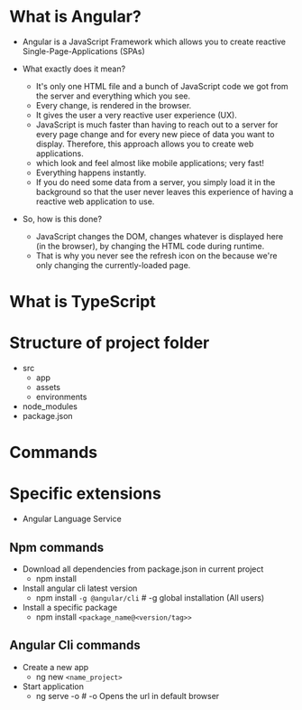 # What is Angular?

- Angular is a JavaScript Framework which allows you to create reactive Single-Page-Applications (SPAs)
- What exactly does it mean?
  - It's only one HTML file and a bunch of JavaScript code we got from the server and everything which you see.
  - Every change, is rendered in the browser.
  - It gives the user a very reactive user experience (UX).
  - JavaScript is much faster than having to reach out to a server for every page change and for every new piece of data you want to display. Therefore, this approach allows you to create web applications.
  - which look and feel almost like mobile applications; very fast!
  - Everything happens instantly.
  - If you do need some data from a server, you simply load it in the background so that the user never leaves this experience of having a reactive web application to use.

- So, how is this done?
  - JavaScript changes the DOM, changes whatever is displayed here (in the browser), by changing the HTML code during runtime.
  - That is why you never see the refresh icon on the  because we're only changing the currently-loaded page.

# What is TypeScript

# Structure of project folder 

- src
  - app
  - assets
  - environments
- node_modules
- package.json

# Commands

# Specific extensions

- Angular Language Service


## Npm commands
- Download all dependencies from package.json in current project
  - npm install
- Install angular cli latest version
  - npm install `-g @angular/cli` # -g global installation (All users)
- Install a specific package
  - npm install `<package_name@<version/tag>>`

## Angular Cli commands
- Create a new app
  - ng new `<name_project>`
- Start application
  - ng serve -o # -o Opens the url in default browser